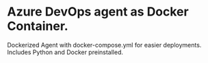 # Azure DevOps agent as Docker Container.
Dockerized Agent with docker-compose.yml for easier deployments. Includes Python and Docker preinstalled.

